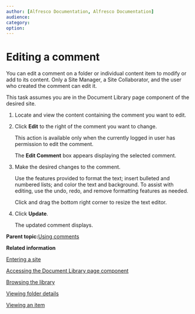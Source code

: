 ```yaml
---
author: [Alfresco Documentation, Alfresco Documentation]
audience: 
category: 
option: 
---
```


# Editing a comment

You can edit a comment on a folder or individual content item to modify or add to its content. Only a Site Manager, a Site Collaborator, and the user who created the comment can edit it.

This task assumes you are in the Document Library page component of the desired site.

1.  Locate and view the content containing the comment you want to edit.

2.  Click **Edit** to the right of the comment you want to change.

    This action is available only when the currently logged in user has permission to edit the comment.

    The **Edit Comment** box appears displaying the selected comment.

3.  Make the desired changes to the comment.

    Use the features provided to format the text; insert bulleted and numbered lists; and color the text and background. To assist with editing, use the undo, redo, and remove formatting features as needed.

    Click and drag the bottom right corner to resize the text editor.

4.  Click **Update**.

    The updated comment displays.


**Parent topic:**[Using comments](../concepts/library-comments.md)

**Related information**  


[Entering a site](dashboard-site-enter.md)

[Accessing the Document Library page component](library-access.md)

[Browsing the library](library-browse.md)

[Viewing folder details](library-folder-viewdetails.md)

[Viewing an item](library-item-view.md)

